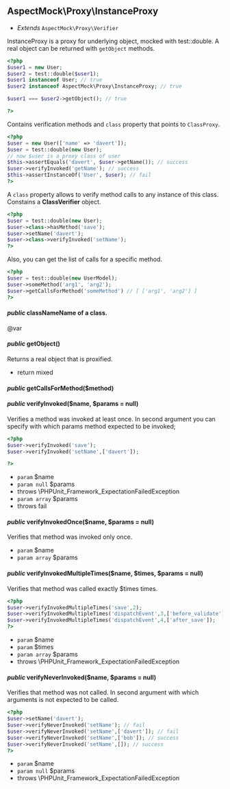 
## AspectMock\Proxy\InstanceProxy

* *Extends* `AspectMock\Proxy\Verifier`

InstanceProxy is a proxy for underlying object, mocked with test::double.
A real object can be returned with `getObject` methods.

``` php
<?php
$user1 = new User;
$user2 = test::double($user1);
$user1 instanceof User; // true
$user2 instanceof AspectMock\Proxy\InstanceProxy; // true

$user1 === $user2->getObject(); // true

?>
```

Contains verification methods and `class` property that points to `ClassProxy`.

``` php
<?php
$user = new User(['name' => 'davert']);
$user = test::double(new User);
// now $user is a proxy class of user
$this->assertEquals('davert', $user->getName()); // success
$user->verifyInvoked('getName'); // success
$this->assertInstanceOf('User', $user); // fail
?>
```

A `class` property allows to verify method calls to any instance of this class.
Constains a **ClassVerifier** object.

``` php
<?php
$user = test::double(new User);
$user->class->hasMethod('save');
$user->setName('davert');
$user->class->verifyInvoked('setName');
?>
```
Also, you can get the list of calls for a specific method.

```php
<?php
$user = test::double(new UserModel);
$user->someMethod('arg1', 'arg2');
$user->getCallsForMethod('someMethod') // [ ['arg1', 'arg2'] ]
?>
```


#### *public* classNameName of a class.

@var





#### *public* getObject() 
Returns a real object that is proxified.

 * return mixed

#### *public* getCallsForMethod($method) 




#### *public* verifyInvoked($name, $params = null) 
Verifies a method was invoked at least once.
In second argument you can specify with which params method expected to be invoked;

``` php
<?php
$user->verifyInvoked('save');
$user->verifyInvoked('setName',['davert']);

?>
```

 * `param` $name
 * `param null` $params
 * throws \PHPUnit_Framework_ExpectationFailedException
 * `param array` $params
 * throws fail

#### *public* verifyInvokedOnce($name, $params = null) 
Verifies that method was invoked only once.

 * `param` $name
 * `param array` $params

#### *public* verifyInvokedMultipleTimes($name, $times, $params = null) 
Verifies that method was called exactly $times times.

``` php
<?php
$user->verifyInvokedMultipleTimes('save',2);
$user->verifyInvokedMultipleTimes('dispatchEvent',3,['before_validate']);
$user->verifyInvokedMultipleTimes('dispatchEvent',4,['after_save']);
?>
```

 * `param` $name
 * `param` $times
 * `param array` $params
 * throws \PHPUnit_Framework_ExpectationFailedException

#### *public* verifyNeverInvoked($name, $params = null) 
Verifies that method was not called.
In second argument with which arguments is not expected to be called.

``` php
<?php
$user->setName('davert');
$user->verifyNeverInvoked('setName'); // fail
$user->verifyNeverInvoked('setName',['davert']); // fail
$user->verifyNeverInvoked('setName',['bob']); // success
$user->verifyNeverInvoked('setName',[]); // success
?>
```

 * `param` $name
 * `param null` $params
 * throws \PHPUnit_Framework_ExpectationFailedException

